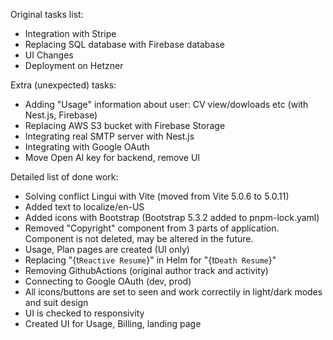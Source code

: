 Original tasks list:
- Integration with Stripe
- Replacing SQL database with Firebase database
- UI Changes
- Deployment on Hetzner

Extra (unexpected) tasks:
- Adding "Usage" information about user: CV view/dowloads etc (with Nest.js, Firebase)
- Replacing AWS S3 bucket with Firebase Storage
- Integrating real SMTP server with Nest.js
- Integrating with Google OAuth
- Move Open AI key for backend, remove UI

Detailed list of done work:
- Solving conflict Lingui with Vite (moved from Vite 5.0.6 to 5.0.11)
- Added text to localize/en-US
- Added icons with Bootstrap (Bootstrap 5.3.2 added to pnpm-lock.yaml)
- Removed "Copyright" component from 3 parts of application. Component is not deleted, may be altered in the future.
- Usage, Plan pages are created (UI only)
- Replacing "{t`Reactive Resume`}" in Helm for "{t`Death Resume`}" 
- Removing GithubActions (original author track and activity)
- Connecting to Google OAuth (dev, prod)
- All icons/buttons are set to seen and work correctily in light/dark modes and suit design
- UI is checked to responsivity
- Created UI for Usage, Billing, landing page